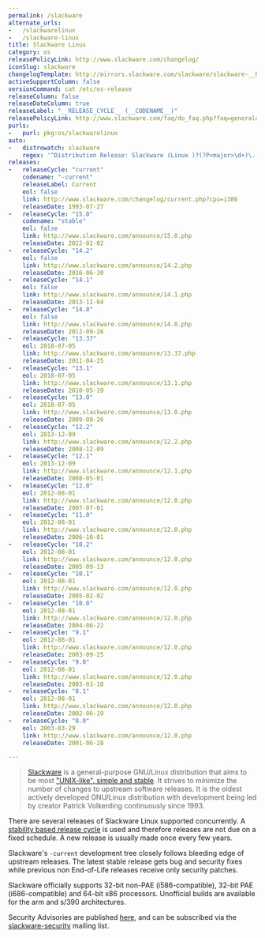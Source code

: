 ```yaml
---
permalink: /slackware
alternate_urls:
-   /slackwarelinux
-   /slackware-linux
title: Slackware Linux
category: os
releasePolicyLink: http://www.slackware.com/changelog/
iconSlug: slackware
changelogTemplate: http://mirrors.slackware.com/slackware/slackware-__RELEASE_CYCLE__/ChangeLog.txt
activeSupportColumn: false
versionCommand: cat /etc/os-release
releaseColumn: false
releaseDateColumn: true
releaseLabel: "__RELEASE_CYCLE__ (__CODENAME__)"
releasePolicyLink: http://www.slackware.com/faq/do_faq.php?faq=general#4
purls:
-   purl: pkg:os/slackwarelinux
auto:
-   distrowatch: slackware
    regex: '^Distribution Release: Slackware (Linux )?(?P<major>\d+)\.(?P<minor>\d+)$'
releases:
-   releaseCycle: "current"
    codename: "-current"
    releaseLabel: Current
    eol: false
    link: http://www.slackware.com/changelog/current.php?cpu=i386
    releaseDate: 1993-07-27
-   releaseCycle: "15.0"
    codename: "stable"
    eol: false
    link: http://www.slackware.com/announce/15.0.php
    releaseDate: 2022-02-02
-   releaseCycle: "14.2"
    eol: false
    link: http://www.slackware.com/announce/14.2.php
    releaseDate: 2016-06-30
-   releaseCycle: "14.1"
    eol: false
    link: http://www.slackware.com/announce/14.1.php
    releaseDate: 2013-11-04
-   releaseCycle: "14.0"
    eol: false
    link: http://www.slackware.com/announce/14.0.php
    releaseDate: 20l2-09-26
-   releaseCycle: "13.37"
    eol: 2018-07-05
    link: http://www.slackware.com/announce/13.37.php
    releaseDate: 2011-04-25
-   releaseCycle: "13.1"
    eol: 2018-07-05
    link: http://www.slackware.com/announce/13.1.php
    releaseDate: 2010-05-19
-   releaseCycle: "13.0"
    eol: 2018-07-05
    link: http://www.slackware.com/announce/13.0.php
    releaseDate: 2009-08-26
-   releaseCycle: "12.2"
    eol: 2013-12-09
    link: http://www.slackware.com/announce/12.2.php
    releaseDate: 2008-12-09
-   releaseCycle: "12.1"
    eol: 2013-12-09
    link: http://www.slackware.com/announce/12.1.php
    releaseDate: 2008-05-01
-   releaseCycle: "12.0"
    eol: 2012-08-01
    link: http://www.slackware.com/announce/12.0.php
    releaseDate: 2007-07-01
-   releaseCycle: "11.0"
    eol: 2012-08-01
    link: http://www.slackware.com/announce/12.0.php
    releaseDate: 2006-10-01
-   releaseCycle: "10.2"
    eol: 2012-08-01
    link: http://www.slackware.com/announce/12.0.php
    releaseDate: 2005-09-13
-   releaseCycle: "10.1"
    eol: 2012-08-01
    link: http://www.slackware.com/announce/12.0.php
    releaseDate: 2005-02-02
-   releaseCycle: "10.0"
    eol: 2012-08-01
    link: http://www.slackware.com/announce/12.0.php
    releaseDate: 2004-06-22
-   releaseCycle: "9.1"
    eol: 2012-08-01
    link: http://www.slackware.com/announce/12.0.php
    releaseDate: 2003-09-25
-   releaseCycle: "9.0"
    eol: 2012-08-01
    link: http://www.slackware.com/announce/12.0.php
    releaseDate: 2003-03-18
-   releaseCycle: "8.1"
    eol: 2012-08-01
    link: http://www.slackware.com/announce/12.0.php
    releaseDate: 2002-06-19
-   releaseCycle: "8.0"
    eol: 2003-03-29
    link: http://www.slackware.com/announce/12.0.php
    releaseDate: 2001-06-28

---
```


> [Slackware](http://www.slackware.com/) is a general-purpose GNU/Linux distribution that aims to be most ["UNIX-like", simple and stable](http://www.slackware.com/info/). It strives to minimize the number of changes to upstream software releases.  It is the oldest actively developed GNU/Linux distribution with development being led by creator Patrick Volkerding continuously since 1993.

There are several releases of Slackware Linux supported concurrently.  A [stability based release cycle](http://www.slackware.com/faq/do_faq.php?faq=general#4) is used and therefore releases are not due on a fixed schedule. A new release is usually made once every few years.

Slackware's `-current` development tree closely follows bleeding edge of upstream releases. The latest stable release gets bug and security fixes while previous non End-of-Life releases receive only security patches.

Slackware officially supports 32-bit non-PAE (i586-compatible), 32-bit PAE (i686-compatible) and 64-bit x86 processors.  Unofficial builds are available for the arm and s/390 architectures.

Security Advisories are published [here](http://www.slackware.com/security/), and can be subscribed via the [slackware-security](http://www.slackware.com/lists/) mailing list.
